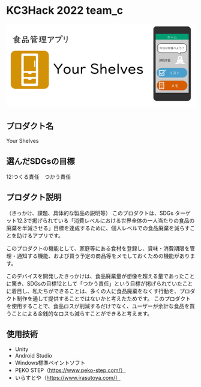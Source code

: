 # KC3Hack 2022 team_c

![KC3Hack 2022 team_c](https://github.com/kc3hack/2022_c/blob/Futagai202203251429/%E3%82%B9%E3%82%AF%E3%83%AA%E3%83%BC%E3%83%B3%E3%82%B7%E3%83%A7%E3%83%83%E3%83%88%202022-03-27%20133206.png)

## プロダクト名
Your Shelves

## 選んだSDGsの目標
12:つくる責任　つかう責任

## プロダクト説明
（きっかけ、課題、具体的な製品の説明等）
このプロダクトは、SDGs ターゲット12.3で掲げられている「消費レベルにおける世界全体の一人当たりの食品の廃棄を半減させる」目標を達成するために、個人レベルでの食品廃棄を減らすことを助けるアプリです。

このプロダクトの機能として、家庭等にある食材を登録し、賞味・消費期限を管理・通知する機能、および買う予定の商品等をメモしておくための機能があります。

このデバイスを開発したきっかけは、食品廃棄量が想像を超える量であったことに驚き、SDGsの目標12として「つかう責任」という目標が掲げられていたことに着目し、私たちができることは、多くの人に食品廃棄をなくす行動を、プロダクト制作を通して提供することではないかと考えたためです。
このプロダクトを使用することで、食品ロスが削減するだけでなく、ユーザーが余計な食品を買うことによる金銭的なロスも減らすことができると考えます。

## 使用技術
- Unity
- Android Studio
- Windows標準ペイントソフト
- PEKO STEP（https://www.peko-step.com/）
- いらすとや（https://www.irasutoya.com/）

